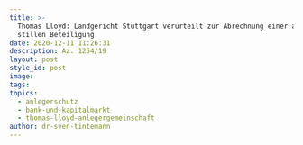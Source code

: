 ```yaml
---
title: >-
  Thomas Lloyd: Landgericht Stuttgart verurteilt zur Abrechnung einer atypisch
  stillen Beteiligung
date: 2020-12-11 11:26:31
description: Az. 1254/19
layout: post
style_id: post
image:
tags:
topics:
  - anlegerschutz
  - bank-und-kapitalmarkt
  - thomas-lloyd-anlegergemeinschaft
author: dr-sven-tintemann
---
```


